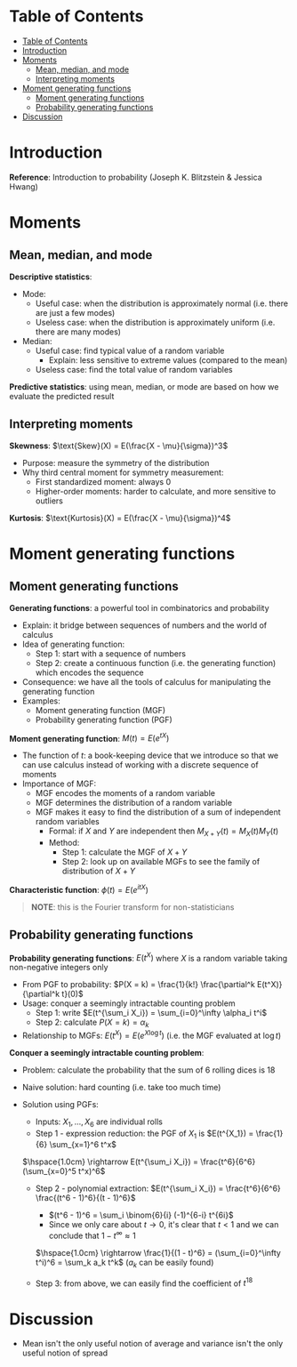 <!-- TOC titleSize:1 tabSpaces:2 depthFrom:1 depthTo:6 withLinks:1 updateOnSave:1 orderedList:0 skip:0 title:1 charForUnorderedList:* -->
# Table of Contents
- [Table of Contents](#table-of-contents)
- [Introduction](#introduction)
- [Moments](#moments)
  - [Mean, median, and mode](#mean-median-and-mode)
  - [Interpreting moments](#interpreting-moments)
- [Moment generating functions](#moment-generating-functions)
  - [Moment generating functions](#moment-generating-functions-1)
  - [Probability generating functions](#probability-generating-functions)
- [Discussion](#discussion)
<!-- /TOC -->

# Introduction
**Reference**: Introduction to probability (Joseph K. Blitzstein & Jessica Hwang)

# Moments
## Mean, median, and mode
**Descriptive statistics**:
* Mode: 
    * Useful case: when the distribution is approximately normal (i.e. there are just a few modes)
    * Useless case: when the distribution is approximately uniform (i.e. there are many modes)
* Median:
    * Useful case: find typical value of a random variable
        * Explain: less sensitive to extreme values (compared to the mean)
    * Useless case: find the total value of random variables

**Predictive statistics**: using mean, median, or mode are based on how we evaluate the predicted result

## Interpreting moments
**Skewness**: $\text{Skew}(X) = E(\frac{X - \mu}{\sigma})^3$
* Purpose: measure the symmetry of the distribution
* Why third central moment for symmetry measurement:
    * First standardized moment: always $0$
    * Higher-order moments: harder to calculate, and more sensitive to outliers

**Kurtosis**: $\text{Kurtosis}(X) = E(\frac{X - \mu}{\sigma})^4$

# Moment generating functions
## Moment generating functions
**Generating functions**: a powerful tool in combinatorics and probability
* Explain: it bridge between sequences of numbers and the world of calculus
* Idea of generating function:
    * Step 1: start with a sequence of numbers
    * Step 2: create a continuous function (i.e. the generating function) which encodes the sequence
* Consequence: we have all the tools of calculus for manipulating the generating function
* Examples:
    * Moment generating function (MGF)
    * Probability generating function (PGF)

**Moment generating function**: $M(t) = E(e^{t X})$
* The function of $t$: a book-keeping device that we introduce so that we can use calculus instead of working with a discrete sequence of moments
* Importance of MGF:
    * MGF encodes the moments of a random variable
    * MGF determines the distribution of a random variable
    * MGF makes it easy to find the distribution of a sum of independent random variables
        * Formal: if $X$ and $Y$ are independent then $M_{X + Y}(t) = M_X(t) M_Y(t)$
        * Method:
            * Step 1: calculate the MGF of $X + Y$
            * Step 2: look up on available MGFs to see the family of distribution of $X + Y$ 

**Characteristic function**: $\phi(t) = E(e^{i t X})$

>**NOTE**: this is the Fourier transform for non-statisticians

## Probability generating functions
**Probability generating functions**: $E(t^X)$ where $X$ is a random variable taking non-negative integers only
* From PGF to probability: $P(X = k) = \frac{1}{k!} \frac{\partial^k E(t^X)}{\partial^k t}(0)$
* Usage: conquer a seemingly intractable counting problem
    * Step 1: write $E(t^{\sum_i X_i}) = \sum_{i=0}^\infty \alpha_i t^i$
    * Step 2: calculate $P(X = k) = \alpha_k$
* Relationship to MGFs: $E(t^X) = E(e^{X \log t})$ (i.e. the MGF evaluated at $\log t$)

**Conquer a seemingly intractable counting problem**:
* Problem: calculate the probability that the sum of $6$ rolling dices is $18$
* Naive solution: hard counting (i.e. take too much time)
* Solution using PGFs:
    * Inputs: $X_1, ..., X_6$ are individual rolls
    * Step 1 - expression reduction: the PGF of $X_1$ is $E(t^{X_1}) = \frac{1}{6} \sum_{x=1}^6 t^x$

    $\hspace{1.0cm} \rightarrow E(t^{\sum_i X_i}) = \frac{t^6}{6^6} (\sum_{x=0}^5 t^x)^6$
    * Step 2 - polynomial extraction: $E(t^{\sum_i X_i}) = \frac{t^6}{6^6} \frac{(t^6 - 1)^6}{(t - 1)^6}$
        * $(t^6 - 1)^6 = \sum_i \binom{6}{i} (-1)^{6-i} t^{6i}$
        * Since we only care about $t \to 0$, it's clear that $t < 1$ and we can conclude that $1 - t^\infty \approx 1$

        $\hspace{1.0cm} \rightarrow \frac{1}{(1 - t)^6} = (\sum_{i=0}^\infty t^i)^6 = \sum_k a_k t^k$ ($a_k$ can be easily found)
    * Step 3: from above, we can easily find the coefficient of $t^{18}$

# Discussion
* Mean isn't the only useful notion of average and variance isn't the only useful notion of spread